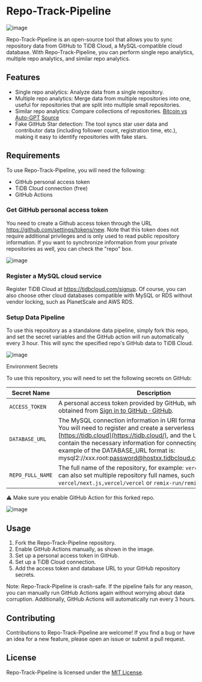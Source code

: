 # Repo-Track-Pipeline
![image](https://user-images.githubusercontent.com/63877/231985040-20ae1701-00e1-4800-b1ea-225a60dba0d2.png)

Repo-Track-Pipeline is an open-source tool that allows you to sync repository data from GitHub to TiDB Cloud, a MySQL-compatible cloud database. With Repo-Track-Pipeline, you can perform single repo analytics, multiple repo analytics, and similar repo analytics.

## Features

- Single repo analytics: Analyze data from a single repository.
- Multiple repo analytics: Merge data from multiple repositories into one, useful for repositories that are split into multiple small repositories.
- Similar repo analytics: Compare collections of repositories. [Bitcoin vs Auto-GPT](https://bitcoin-vs-autogpt.vercel.app/) [Source](https://github.com/gh-viz/bitcoin-vs-autogpt)
- Fake GitHub Star detection: The tool syncs star user data and contributor data (including follower count, registration time, etc.), making it easy to identify repositories with fake stars.

## Requirements

To use Repo-Track-Pipeline, you will need the following:

- GitHub personal access token
- TiDB Cloud connection (free)
- GitHub Actions

### Get GitHub personal access token

You need to create a Github access token through the URL https://github.com/settings/tokens/new. Note that this token does not require additional privileges and is only used to read public repository information. If you want to synchronize information from your private repositories as well, you can check the "repo" box.

![image](https://user-images.githubusercontent.com/63877/233134043-569212b0-ea80-4a36-961c-e615741e15f6.png)

### Register a MySQL cloud service

Register TiDB Cloud at https://tidbcloud.com/signup. Of course, you can also choose other cloud databases compatible with MySQL or RDS without vendor locking, such as PlanetScale and AWS RDS.

### Setup Data Pipeline

To use this repository as a standalone data pipeline, simply fork this repo, and set the secret variables and the GitHub action will run automatically every 3 hour. This will sync the specified repo's GitHub data to TiDB Cloud.

![image](https://user-images.githubusercontent.com/63877/233130431-cfe9884a-a58e-45de-a702-98b41a370ceb.png)

Environment Secrets

To use this repository, you will need to set the following secrets on GitHub:

| Secret Name | Description |
| --- | --- |
| `ACCESS_TOKEN` | A personal access token provided by GitHub, which can be obtained from [Sign in to GitHub · GitHub](https://github.com/settings/tokens). |
| `DATABASE_URL` | The MySQL connection information in URI format for TiDB Cloud. You will need to register and create a serverless cluster on [https://tidb.cloud](https://tidb.cloud/), and the URI format should contain the necessary information for connecting to the cluster. An example of the DATABASE_URL format is: mysql2://xxx.root:password@hostxx.tidbcloud.com:4000/db_name |
| `REPO_FULL_NAME` | The full name of the repository, for example: `vercel/next.js`, you can also set multiple repository full names, such as: `vercel/next.js,vercel/vercel` or `remix-run/remix,vercel/next.js`. |


⚠️ Make sure you enable GitHub Action for this forked repo.

![image](https://user-images.githubusercontent.com/63877/233132878-b6879d1c-272b-4db5-93f6-587f4d64b72a.png)


## Usage

1. Fork the Repo-Track-Pipeline repository.
2. Enable GitHub Actions manually, as shown in the image.
3. Set up a personal access token in GitHub.
4. Set up a TiDB Cloud connection.
5. Add the access token and database URL to your GitHub repository secrets.

Note: Repo-Track-Pipeline is crash-safe. If the pipeline fails for any reason, you can manually run GitHub Actions again without worrying about data corruption. Additionally, GitHub Actions will automatically run every 3 hours.

## Contributing

Contributions to Repo-Track-Pipeline are welcome! If you find a bug or have an idea for a new feature, please open an issue or submit a pull request.

## License

Repo-Track-Pipeline is licensed under the [MIT License](https://github.com/hooopo/repo-track-pipeline/blob/main/LICENSE).
